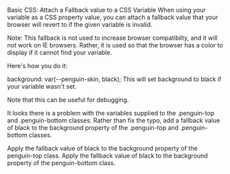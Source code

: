 Basic CSS: Attach a Fallback value to a CSS Variable
When using your variable as a CSS property value, you can attach a fallback value that your browser will revert to if the given variable is invalid.

Note: This fallback is not used to increase browser compatibilty, and it will not work on IE browsers. Rather, it is used so that the browser has a color to display if it cannot find your variable.

Here's how you do it:

background: var(--penguin-skin, black);
This will set background to black if your variable wasn't set.

Note that this can be useful for debugging.


It looks there is a problem with the variables supplied to the .penguin-top and .penguin-bottom classes. Rather than fix the typo, add a fallback value of black to the background property of the .penguin-top and .penguin-bottom classes.

Apply the fallback value of black to the background property of the penguin-top class.
Apply the fallback value of black to the background property of the penguin-bottom class.